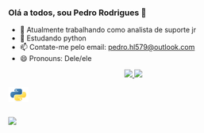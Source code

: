 ### Olá a todos, sou Pedro Rodrigues 👋


- 🔭 Atualmente trabalhando como analista de suporte jr
- 🌱 Estudando python
- 📫 Contate-me pelo email: pedro.hl579@outlook.com
- 😄 Pronouns: Dele/ele

<div align="center">
  <a href="https://github.com/pedrorodrigues000">
  <img height="180em" src="https://github-readme-stats.vercel.app/api?username=pedrorodrigues000&show_icons=true&theme=dracula&include_all_commits=true&count_private=true"/>
  <img height="180em" src="https://github-readme-stats.vercel.app/api/top-langs/?username=pedrorodrigues000&layout=compact&langs_count=7&theme=dracula"/>
</div>
 
  <div style="display: inline_block"><br>
   <img align="center" alt="Pedro-Python" height="30" width="40" src="https://raw.githubusercontent.com/devicons/devicon/master/icons/python/python-original.svg">
  
  ##
  
<div>
  <a href="https://www.linkedin.com/in/pedro-henrique007" target="_blank"><img src="https://img.shields.io/badge/-LinkedIn-%230077B5?style=for-the-badge&logo=linkedin&logoColor=white" target="_blank"></a>
</div>
 
